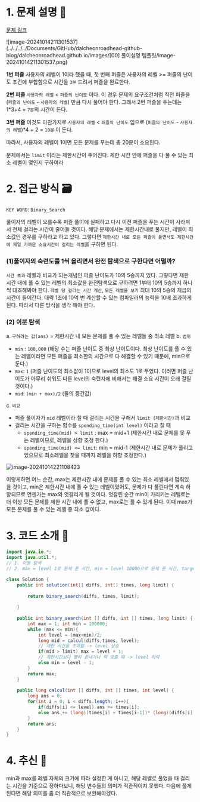 # 1. 문제 설명 📌

[문제 링크](https://school.programmers.co.kr/learn/courses/30/lessons/340212)

![image-20241014211301537](../../../../Documents/GitHub/dalcheonroadhead-github-blog/dalcheonroadhead.github.io/images/[00] 풀이설명 템플릿/image-20241014211301537.png)

**1번 퍼즐**
사용자의 레벨이 1이라 했을 때, 첫 번째 퍼즐은 사용자의 레벨 >= 퍼즐의 난이도 조건에 부합함으로 시간을 `3분` 드려서 퍼즐을 완료한다.

**2번 퍼즐**
`사용자의 레벨` < `퍼즐의 난이도` 이다. 
이 경우 문제의 요구조건처럼 직전 퍼즐을 (`퍼즐의 난이도` - `사용자의 레벨`) 만큼 다시 풀어야 한다. 그래서 2번 퍼즐을 푸는데는 1*3+4 = `7분`의 시간이 든다. 

**3번 퍼즐**
이것도 마찬가지로 `사용자의 레벨` < `퍼즐의 난이도` 임으로 (`퍼즐의 난이도` - `사용자의 레벨`)*4 + 2 = `10분` 이 든다. 

따라서, 사용자의 레벨이 1이면 모든 문제를 푸는데 총 20분이 소요된다. 

문제에서는 `limit` 이라는 제한시간이 주어진다. 
제한 시간 안에 퍼즐을 다 풀 수 있는 최소 레벨이 몇인지 구하여라 

# 2. 접근 방식 🗃️

`KEY WORD`: `Binary_Search`

풀이자의 레벨이 오를수록 퍼즐 풀이에 실패하고 다시 이전 퍼즐을 푸는 시간이 사라져서 전체 걸리는 시간이 줄어들 것이다. 
해당 문제에서는 제한시간내로 풀지만, 레벨이 최소값인 경우를 구하라고 하고 있다.
그렇다면 `제한시간 내로 모든 퍼즐이 풀면서도 제한시간에 제일 가까운 소요시간이 걸리는 레벨`을 구하면 된다. 

### (1)풀이자의 숙련도를 1씩 올리면서 완전 탐색으로 구한다면 어떨까?  

`시간 초과`
레벨과 비교가 되는개념인 퍼즐 난이도가 10의 5승까지 있다. 그렇다면 제한 시간 내에 풀 수 있는 레벨의 최소값을 완전탐색으로 구하려면 1부터 10의 5승까지 하나씩 대조해봐야 한다. 
`레벨 당 걸리는 시간 계산`, `모든 레벨을 보기` 최대 10의 5승의 제곱의 시간이 들어간다. 대략 1초에 10억 번 계산할 수 있는 컴파일러의 능력을 10배 초과하게 된다. 따라서 다른 방식을 생각 해야 한다. 

### (2) 이분 탐색

a. `구하려는 값(ans)` = 제한시간 내 모든 문제를 풀 수 있는 레벨들 중 최소 레벨
b.  `범위`

- `min` : `100,000` (해당 수는 퍼즐 난이도 중 최상 난이도이다. 최상 난이도를 풀 수 있는 레벨이라면 모든 퍼즐을 최소한의 시간으로 다 해결할 수 있기 때문에, min으로 둔다.)
- `max`: `1` (퍼즐 난이도의 최소값이 1이므로 level의 최소도 1로 두었다. 이러면 퍼즐 난이도가 아무리 쉬워도 다른 level의 숙련자에 비해서는 해결 소요 시간이 오래 걸릴 것이다.)
- `mid`: `(min + max)/2`  (둘의 중간값)

c. `비교`

-  퍼즐 풀이자가 `mid` 레벨이라 칠 때 걸리는 시간을 구해서 `limit (제한시간)`과 비교 
- 걸리는 시간을 구하는 함수를 `spending_time(int level)` 이라고 칠 때
  - `spending_time(mid) > limit` : max = mid+1 (제한시간 내로 문제를 못 푸는 레벨이므로, 레벨을 상향 조정 한다.)
  - `spending_time(mid) <= limit`: min = mid-1 (제한시간 내로 문제가 풀리고 있으므로 최소레벨을 찾을 때까지 레벨을 하향 조정한다.)

![image-20241014221108423](../../../../Documents/GitHub/dalcheonroadhead-github-blog/dalcheonroadhead.github.io/images/[프로그래머스]Lv2_퍼즐게임챌린지/image-20241014221108423.png)

이렇게하면 어느 순간, max는 제한시간 내에 문제를 풀 수 있는 최소 레벨에서 멈춰있을 것이고, min은 제한시간 내에 풀 수 있는 레벨이었어도, 문제가 다 풀린다면 계속 하향되므로 언젠가는 max와 엇갈리게 될 것이다. 엇갈린 순간 min이 가리키는 레벨로는 더 이상 모든 문제를 제한 시간 내에 풀 수 없고, max로는 풀 수 있게 된다. 이때 max가 모든 문제를 풀 수 있는 레벨 중 최소 값이다. 

# 3. 코드 소개 🔎

```java
import java.io.*;
import java.util.*;
// 1. 이분 탐색
// 2. max = level 1로 문제 푼 시간, min = level 10000으로 문제 푼 시간, target = limit 값

class Solution {    
    public int solution(int[] diffs, int[] times, long limit) {
        
        return binary_search(diffs, times, limit);
        
    }
    
    public int binary_search(int [] diffs, int [] times, long limit) {
        int max = 1; int min = 100000; 
        while (max <= min){
            int level = (max+min)/2; 
            long mid = calcul(diffs,times, level);
            // 제한 시간을 초과함 -> level 상승
            if(mid > limit) max = level + 1; 
            // 제한시간보다 빨리 끝내거나 딱 맞출 때 -> level 하락
            else min = level - 1; 
        }
        return max;
    }
    
    public long calcul(int [] diffs, int [] times, int level) {
        long ans = 0;
        for(int i = 0; i < diffs.length; i++){
            if(diffs[i] <= level) ans += times[i];
            else ans += (long)(times[i] + times[i-1])* (long)(diffs[i] - level) + times[i];
        }
        return ans;
    }
}
```

# 4. 추신 💖

min과 max를 레벨 자체의 크기에 따라 설정한 게 아니고, 해당 레벨로 풀었을 때 걸리는 시간을 기준으로 정하다보니, 해당 변수들의 의미가 직관적이지 못했다. 다음에 풀게 된다면 해당 의미를 좀 더 직관적으로 보완해야겠다.
